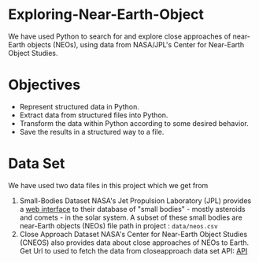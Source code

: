 # Exploring-Near-Earth-Object

We have used Python to search for and explore close approaches of near-Earth objects (NEOs), using data from NASA/JPL's Center for Near-Earth Object Studies.

# Objectives
- Represent structured data in Python.
- Extract data from structured files into Python.
- Transform the data within Python according to some desired behavior.
- Save the results in a structured way to a file.

# Data Set
We have used two data files in this project which we get from 
1. Small-Bodies Dataset 
NASA's Jet Propulsion Laboratory (JPL) provides a [web interface](https://ssd.jpl.nasa.gov/sbdb_query.cgi) 
to their database of "small bodies" - mostly asteroids and comets - in the solar system. A subset of these small bodies are near-Earth objects (NEOs)
file path in project : `data/neos.csv`
2. Close Approach Dataset
NASA's Center for Near-Earth Object Studies (CNEOS) also provides data about close approaches of NEOs to Earth. 
Get Url to used to fetch the data from closeapproach data set API: [API](https://ssd-api.jpl.nasa.gov/cad.api?date-min=1900-01-01&date-max=2100-01-01&dist-max=1)

